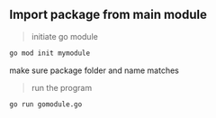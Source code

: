 ## Import package from main module



> initiate go module


```bash
go mod init mymodule
```

make sure package folder and name matches

> run the program


```bash
go run gomodule.go
```
